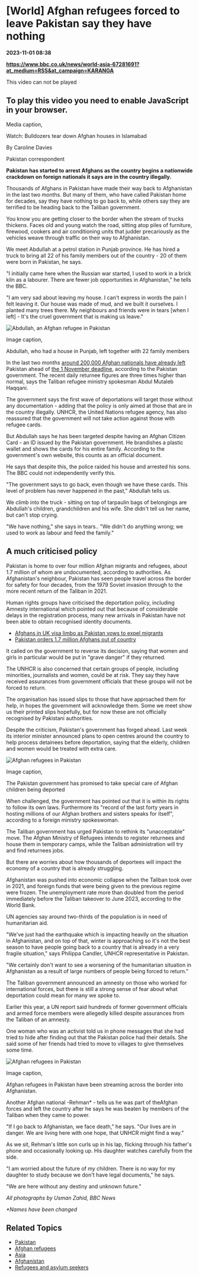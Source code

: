 # [World] Afghan refugees forced to leave Pakistan say they have nothing

**2023-11-01 08:38**

**https://www.bbc.co.uk/news/world-asia-67281691?at_medium=RSS&at_campaign=KARANGA**

This video can not be played

To play this video you need to enable JavaScript in your browser.
-----------------------------------------------------------------

Media caption,

Watch: Bulldozers tear down Afghan houses in Islamabad

By Caroline Davies

Pakistan correspondent

**Pakistan has started to arrest Afghans as the country begins a nationwide crackdown on foreign nationals it says are in the country illegally.**

Thousands of Afghans in Pakistan have made their way back to Afghanistan in the last two months. But many of them, who have called Pakistan home for decades, say they have nothing to go back to, while others say they are terrified to be heading back to the Taliban government.

You know you are getting closer to the border when the stream of trucks thickens. Faces old and young watch the road, sitting atop piles of furniture, firewood, cookers and air conditioning units that judder precariously as the vehicles weave through traffic on their way to Afghanistan.

We meet Abdullah at a petrol station in Punjab province. He has hired a truck to bring all 22 of his family members out of the country - 20 of them were born in Pakistan, he says.

"I initially came here when the Russian war started, I used to work in a brick kiln as a labourer. There are fewer job opportunities in Afghanistan," he tells the BBC.

"I am very sad about leaving my house. I can't express in words the pain I felt leaving it. Our house was made of mud, and we built it ourselves. I planted many trees there. My neighbours and friends were in tears \[when I left\] - It's the cruel government that is making us leave."

![Abdullah, an Afghan refugee in Pakistan](https://ichef.bbci.co.uk/news/976/cpsprodpb/774A/production/_131583503_img_0024.jpg)

Image caption,

Abdullah, who had a house in Punjab, left together with 22 family members

In the last two months [around 200,000 Afghan nationals have already left](https://www.bbc.com/news/world-asia-67259108) Pakistan ahead of [the 1 November deadline](https://www.bbc.com/news/world-asia-67002834), according to the Pakistan government. The recent daily returnee figures are three times higher than normal, says the Taliban refugee ministry spokesman Abdul Mutaleb Haqqani.

The government says the first wave of deportations will target those without any documentation - adding that the policy is only aimed at those that are in the country illegally. UNHCR, the United Nations refugee agency, has also reassured that the government will not take action against those with refugee cards.

But Abdullah says he has been targeted despite having an Afghan Citizen Card - an ID issued by the Pakistan government. He brandishes a plastic wallet and shows the cards for his entire family. According to the government's own website, this counts as an official document.

He says that despite this, the police raided his house and arrested his sons. The BBC could not independently verify this.

"The government says to go back, even though we have these cards. This level of problem has never happened in the past," Abdullah tells us.

We climb into the truck - sitting on top of tarpaulin bags of belongings are Abdullah's children, grandchildren and his wife. She didn't tell us her name, but can't stop crying.

"We have nothing," she says in tears.. "We didn't do anything wrong; we used to work as labour and feed the family."

A much criticised policy
------------------------

Pakistan is home to over four million Afghan migrants and refugees, about 1.7 million of whom are undocumented, according to authorities. As Afghanistan's neighbour, Pakistan has seen people travel across the border for safety for four decades, from the 1979 Soviet invasion through to the more recent return of the Taliban in 2021.

Human rights groups have criticised the deportation policy, including Amnesty international which pointed out that because of considerable delays in the registration process, many new arrivals in Pakistan have not been able to obtain recognised identity documents.

*   [Afghans in UK visa limbo as Pakistan vows to expel migrants](https://www.bbc.co.uk/news/world-asia-67020994)
*   [Pakistan orders 1.7 million Afghans out of country](https://www.bbc.co.uk/news/world-asia-67002834)

It called on the government to reverse its decision, saying that women and girls in particular would be put in "grave danger" if they returned.

The UNHCR is also concerned that certain groups of people, including minorities, journalists and women, could be at risk. They say they have received assurances from government officials that these groups will not be forced to return.

The organisation has issued slips to those that have approached them for help, in hopes the government will acknowledge them. Some we meet show us their printed slips hopefully, but for now these are not officially recognised by Pakistani authorities.

Despite the criticism, Pakistan's government has forged ahead. Last week its interior minister announced plans to open centres around the country to help process detainees before deportation, saying that the elderly, children and women would be treated with extra care.

![Afghan refugees in Pakistan](https://ichef.bbci.co.uk/news/976/cpsprodpb/292A/production/_131583501_img_0027.jpg)

Image caption,

The Pakistan government has promised to take special care of Afghan children being deported

When challenged, the government has pointed out that it is within its rights to follow its own laws. Furthermore its "record of the last forty years in hosting millions of our Afghan brothers and sisters speaks for itself", according to a foreign ministry spokeswoman.

The Taliban government has urged Pakistan to rethink its "unacceptable" move. The Afghan Ministry of Refugees intends to register returnees and house them in temporary camps, while the Taliban administration will try and find returnees jobs.

But there are worries about how thousands of deportees will impact the economy of a country that is already struggling.

Afghanistan was pushed into economic collapse when the Taliban took over in 2021, and foreign funds that were being given to the previous regime were frozen. The unemployment rate more than doubled from the period immediately before the Taliban takeover to June 2023, according to the World Bank.

UN agencies say around two-thirds of the population is in need of humanitarian aid.

"We've just had the earthquake which is impacting heavily on the situation in Afghanistan, and on top of that, winter is approaching so it's not the best season to have people going back to a country that is already in a very fragile situation," says Philippa Candler, UNHCR representative in Pakistan.

"We certainly don't want to see a worsening of the humanitarian situation in Afghanistan as a result of large numbers of people being forced to return."

The Taliban government announced an amnesty on those who worked for international forces, but there is still a strong sense of fear about what deportation could mean for many we spoke to.

Earlier this year, a UN report said hundreds of former government officials and armed force members were allegedly killed despite assurances from the Taliban of an amnesty.

One woman who was an activist told us in phone messages that she had tried to hide after finding out that the Pakistan police had their details. She said some of her friends had tried to move to villages to give themselves some time.

![Afghan refugees in Pakistan](https://ichef.bbci.co.uk/news/976/cpsprodpb/C56A/production/_131583505_img_0025.jpg)

Image caption,

Afghan refugees in Pakistan have been streaming across the border into Afghanistan.

Another Afghan national -Rehman\* - tells us he was part of theAfghan forces and left the country after he says he was beaten by members of the Taliban when they came to power.

"If I go back to Afghanistan, we face death," he says. "Our lives are in danger. We are living here with one hope, that UNHCR might find a way."

As we sit, Rehman's little son curls up in his lap, flicking through his father's phone and occasionally looking up. His daughter watches carefully from the side.

"I am worried about the future of my children. There is no way for my daughter to study because we don't have legal documents," he says.

"We are here without any destiny and unknown future."

_All photographs by Usman Zahid, BBC News_

_\*Names have been changed_

Related Topics
--------------

*   [Pakistan](https://www.bbc.co.uk/news/topics/c008ql15vpyt)
*   [Afghan refugees](https://www.bbc.co.uk/news/topics/c28en9gxewzt)
*   [Asia](https://www.bbc.co.uk/news/topics/c5rznn0nvvyt)
*   [Afghanistan](https://www.bbc.co.uk/news/topics/c8nq32jw5r5t)
*   [Refugees and asylum seekers](https://www.bbc.co.uk/news/topics/cg41ylwvxmdt)
